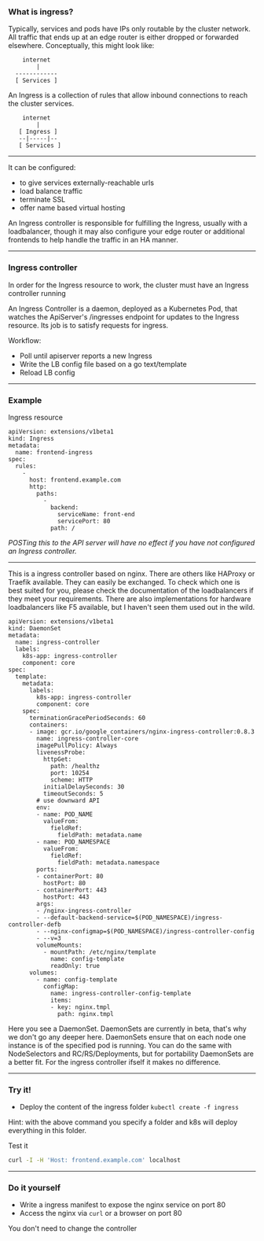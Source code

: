 ### What is ingress?

Typically, services and pods have IPs only routable by the cluster network. All traffic that ends up at an edge router is either dropped or forwarded elsewhere. Conceptually, this might look like:
```
    internet
        |
  ------------
  [ Services ]
```
An Ingress is a collection of rules that allow inbound connections to reach the cluster services.
```
    internet
        |
   [ Ingress ]
   --|-----|--
   [ Services ]
```

----

It can be configured:
* to give services externally-reachable urls
* load balance traffic
* terminate SSL
* offer name based virtual hosting 

An Ingress controller is responsible for fulfilling the Ingress, usually with a loadbalancer, though it may also configure your edge router or additional frontends to help handle the traffic in an HA manner.

----

### Ingress controller

In order for the Ingress resource to work, the cluster must have an Ingress controller running

An Ingress Controller is a daemon, deployed as a Kubernetes Pod, that watches the ApiServer's /ingresses endpoint for updates to the Ingress resource. Its job is to satisfy requests for ingress.

Workflow:
* Poll until apiserver reports a new Ingress
* Write the LB config file based on a go text/template
* Reload LB config

----

### Example
Ingress resource
```
apiVersion: extensions/v1beta1
kind: Ingress
metadata: 
  name: frontend-ingress
spec: 
  rules: 
    - 
      host: frontend.example.com
      http: 
        paths: 
          - 
            backend: 
              serviceName: front-end
              servicePort: 80
            path: /
```
*POSTing this to the API server will have no effect if you have not configured an Ingress controller.*

----

This is a ingress controller based on nginx. There are others like HAProxy or Traefik available. They can easily be exchanged. To check which one is best suited for you, please check the documentation of the loadbalancers if they meet your requirements.
There are also implementations for hardware loadbalancers like F5 available, but I haven't seen them used out in the wild.

```
apiVersion: extensions/v1beta1
kind: DaemonSet
metadata:
  name: ingress-controller
  labels:
    k8s-app: ingress-controller
    component: core
spec:
  template:
    metadata:
      labels:
        k8s-app: ingress-controller
        component: core
    spec:
      terminationGracePeriodSeconds: 60
      containers:
      - image: gcr.io/google_containers/nginx-ingress-controller:0.8.3
        name: ingress-controller-core
        imagePullPolicy: Always
        livenessProbe:
          httpGet:
            path: /healthz
            port: 10254
            scheme: HTTP
          initialDelaySeconds: 30
          timeoutSeconds: 5
        # use downward API
        env:
        - name: POD_NAME
          valueFrom:
            fieldRef:
              fieldPath: metadata.name
        - name: POD_NAMESPACE
          valueFrom:
            fieldRef:
              fieldPath: metadata.namespace
        ports:
        - containerPort: 80
          hostPort: 80
        - containerPort: 443
          hostPort: 443
        args:
        - /nginx-ingress-controller
        - --default-backend-service=$(POD_NAMESPACE)/ingress-controller-defb
        - --nginx-configmap=$(POD_NAMESPACE)/ingress-controller-config
        - --v=3
        volumeMounts:
          - mountPath: /etc/nginx/template
            name: config-template
            readOnly: true
      volumes:
        - name: config-template
          configMap:
            name: ingress-controller-config-template
            items:
            - key: nginx.tmpl
              path: nginx.tmpl
```

Here you see a DaemonSet. DaemonSets are currently in beta, that's why we don't go any deeper here. DaemonSets ensure that on each node one instance is of the specified pod is running. You can do the same with NodeSelectors and RC/RS/Deployments, but for portability DaemonSets are a better fit. For the ingress controller ifself it makes no difference.

----

### Try it!

* Deploy the content of the ingress folder ```kubectl create -f ingress```

Hint: with the above command you specify a folder and k8s will deploy everything in this folder.

Test it
```bash
curl -I -H 'Host: frontend.example.com' localhost
```

----

### Do it yourself

* Write a ingress manifest to expose the nginx service on port 80
* Access the nginx via `curl` or a browser on port 80
 
 You don't need to change the controller
